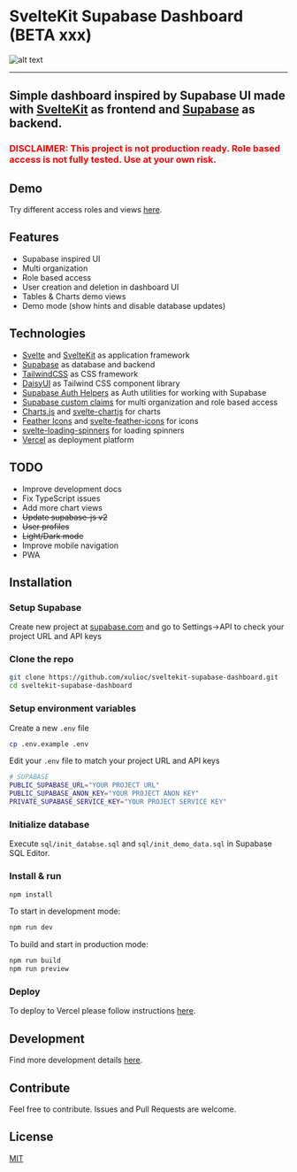 # SvelteKit Supabase Dashboard (BETA xxx)

![alt text](/img/dashboard.png)

---

## Simple dashboard inspired by Supabase UI made with [SvelteKit](https://kit.svelte.dev/) as frontend and [Supabase](https://supabase.com/) as backend.

<h3>
<span style="color:red">
DISCLAIMER: This project is not production ready. Role based access is not fully tested. Use at your own risk.
</h3>
</span>

## Demo

Try different access roles and views [here](https://sveltekit-supabase-dashboard.vercel.app/).

## Features

- Supabase inspired UI
- Multi organization
- Role based access
- User creation and deletion in dashboard UI
- Tables & Charts demo views
- Demo mode (show hints and disable database updates)

## Technologies

- [Svelte](https://svelte.dev/) and [SvelteKit](https://kit.svelte.dev/) as application framework
- [Supabase](https://supabase.com/) as database and backend
- [TailwindCSS](https://tailwindcss.com/) as CSS framework
- [DaisyUI](https://daisyui.com/) as Tailwind CSS component library
- [Supabase Auth Helpers](https://github.com/supabase/auth-helpers) as Auth utilities for working with Supabase
- [Supabase custom claims](https://github.com/supabase-community/supabase-custom-claims) for multi organization and role based access
- [Charts.js](https://www.chartjs.org/) and [svelte-chartjs](https://www.npmjs.com/package/svelte-chartjs) for charts
- [Feather Icons](https://feathericons.com/) and [svelte-feather-icons](https://www.npmjs.com/package/svelte-feather-icons) for icons
- [svelte-loading-spinners](https://www.npmjs.com/package/svelte-loading-spinners) for loading spinners
- [Vercel](https://vercel.com/) as deployment platform

## TODO

- Improve development docs
- Fix TypeScript issues
- Add more chart views
- ~~Update supabase-js v2~~
- ~~User profiles~~
- ~~Light/Dark mode~~
- Improve mobile navigation
- PWA

## Installation

### Setup Supabase

Create new project at [supabase.com](https://supabase.com/) and go to Settings->API to check your project URL and API keys

### Clone the repo

```bash
git clone https://github.com/xulioc/sveltekit-supabase-dashboard.git
cd sveltekit-supabase-dashboard
```

### Setup environment variables

Create a new `.env` file

```bash
cp .env.example .env
```

Edit your `.env` file to match your project URL and API keys

```bash
# SUPABASE
PUBLIC_SUPABASE_URL="YOUR PROJECT URL"
PUBLIC_SUPABASE_ANON_KEY="YOUR PROJECT ANON KEY"
PRIVATE_SUPABASE_SERVICE_KEY="YOUR PROJECT SERVICE KEY"
```

### Initialize database

Execute `sql/init_databse.sql` and `sql/init_demo_data.sql` in Supabase SQL Editor.

### Install & run

```bash
npm install
```

To start in development mode:

```bash
npm run dev
```

To build and start in production mode:

```bash
npm run build
npm run preview
```

### Deploy

To deploy to Vercel please follow instructions [here](https://vercel.com/guides/deploying-svelte-with-vercel).

## Development

Find more development details [here](https://github.com/xulioc/sveltekit-supabase-dashboard/blob/main/README_DEV.md).

## Contribute

Feel free to contribute. Issues and Pull Requests are welcome.

## License

[MIT](https://github.com/xulioc/sveltekit-supabase-dashboard/blob/main/LICENSE)
